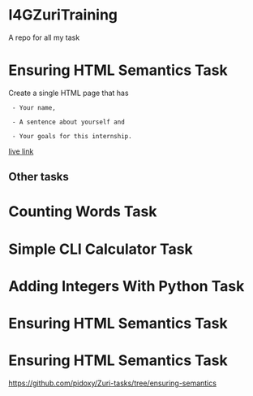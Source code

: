 # I4GZuriTraining
A repo for all my task
# Ensuring HTML Semantics Task

 Create a single HTML page that has

     - Your name, 

     - A sentence about yourself and 

     - Your goals for this internship.
     
 [live link](https://codepen.io/enebeliemmanuel/pen/GRQrMLx)

## Other tasks

# Counting Words Task

  

# Simple CLI Calculator Task

   

# Adding Integers With Python Task

  

# Ensuring HTML Semantics Task

  

# Ensuring HTML Semantics Task

   https://github.com/pidoxy/Zuri-tasks/tree/ensuring-semantics
